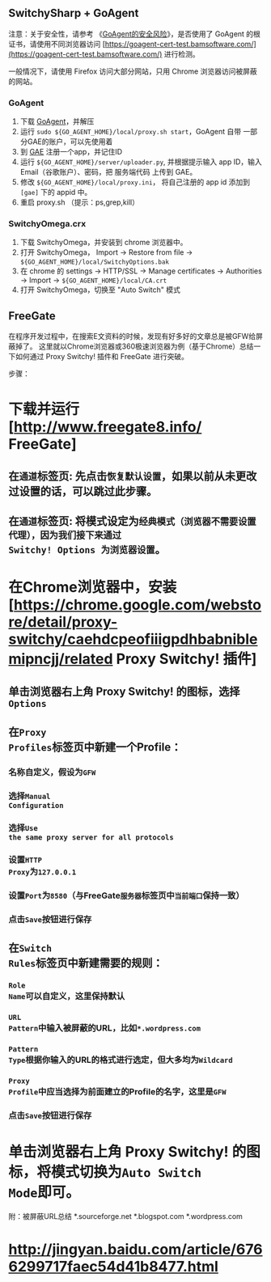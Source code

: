 ## SwitchySharp + GoAgent

注意：关于安全性，请参考 《[GoAgent的安全风险](http://www.williamlong.info/archives/3882.html)》，是否使用了 GoAgent 的根证书，请使用不同浏览器访问 [https://goagent-cert-test.bamsoftware.com/](https://goagent-cert-test.bamsoftware.com/) 进行检测。

一般情况下，请使用 Firefox 访问大部分网站，只用 Chrome 浏览器访问被屏蔽的网站。

### GoAgent

1. 下载 [GoAgent](https://github.com/goagent/goagent)，并解压
1. 运行 `sudo ${GO_AGENT_HOME}/local/proxy.sh start`，GoAgent 自带 一部分GAE的账户，可以先使用着
1. 到 [GAE](https://appengine.google.com) 注册一个app，并记住ID
1. 运行 `${GO_AGENT_HOME}/server/uploader.py`, 并根据提示输入 app ID，输入Email（谷歌账户）、密码，把 服务端代码 上传到 GAE。
1. 修改 `${GO_AGENT_HOME}/local/proxy.ini`， 将自己注册的 app id 添加到 `[gae]` 下的 appid 中。
1. 重启 proxy.sh （提示：ps,grep,kill）


### SwitchyOmega.crx

1. 下载 SwitchyOmega，并安装到 chrome 浏览器中。
1.  打开 SwitchyOmega， Import  -> Restore from file -> `${GO_AGENT_HOME}/local/SwitchyOptions.bak`
1.  在 chrome 的 settings -> HTTP/SSL -> Manage certificates -> Authorities -> Import -> `${GO_AGENT_HOME}/local/CA.crt`
1.  打开 SwitchyOmega，切换至 "Auto Switch" 模式



## FreeGate
在程序开发过程中，在搜索E文资料的时候，发现有好多好的文章总是被GFW给屏蔽掉了。
这里就以Chrome浏览器或360极速浏览器为例（基于Chrome）总结一下如何通过 Proxy Switchy! 插件和 FreeGate 进行突破。

步骤：

# 下载并运行 [http://www.freegate8.info/ FreeGate]
## 在<code>通道</code>标签页: 先点击<code>恢复默认设置</code>，如果以前从未更改过设置的话，可以跳过此步骤。
## 在<code>通道</code>标签页: 将模式设定为<code>经典模式（浏览器不需要设置代理），因为我们接下来通过 Switchy! Options 为浏览器设置</code>。
# 在Chrome浏览器中，安装 [https://chrome.google.com/webstore/detail/proxy-switchy/caehdcpeofiiigpdhbabniblemipncjj/related Proxy Switchy! 插件]
## 单击浏览器右上角 Proxy Switchy! 的图标，选择<code>Options</code>
## 在<code>Proxy Profiles</code>标签页中新建一个Profile：
### 名称自定义，假设为<code>GFW</code>
### 选择<code>Manual Configuration</code>
### 选择<code>Use the same proxy server for all protocols</code>
### 设置<code>HTTP Proxy</code>为<code>127.0.0.1</code>
### 设置<code>Port</code>为<code>8580</code>（与FreeGate<code>服务器</code>标签页中<code>当前端口</code>保持一致）
### 点击<code>Save</code>按钮进行保存
## 在<code>Switch Rules</code>标签页中新建需要的规则：
### <code>Role Name</code>可以自定义，这里保持默认
### <code>URL Pattern</code>中输入被屏蔽的URL，比如<code>*.wordpress.com</code>
### <code>Pattern Type</code>根据你输入的URL的格式进行选定，但大多均为<code>Wildcard</code>
### <code>Proxy Profile</code>中应当选择为前面建立的Profile的名字，这里是<code>GFW</code>
### 点击<code>Save</code>按钮进行保存
# 单击浏览器右上角 Proxy Switchy! 的图标，将模式切换为<code>Auto Switch Mode</code>即可。

附：被屏蔽URL总结
<source>
 *.sourceforge.net
 *.blogspot.com
 *.wordpress.com
</source>

# http://jingyan.baidu.com/article/6766299717faec54d41b8477.html